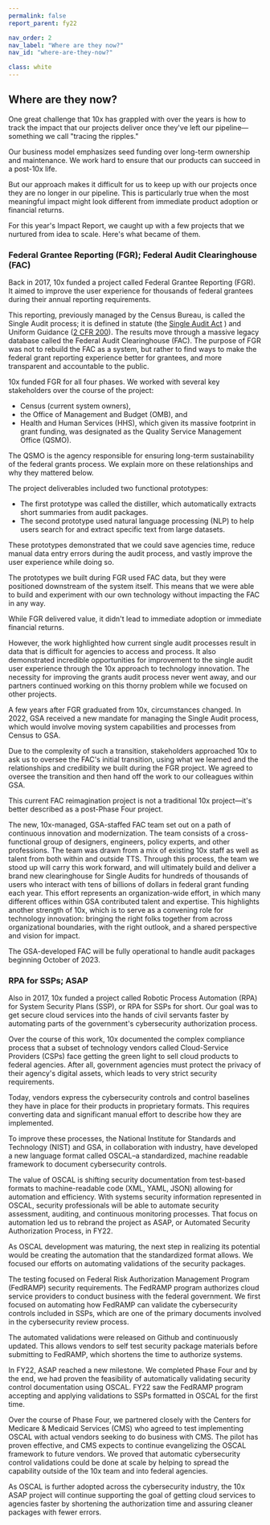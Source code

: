 ```yaml
---
permalink: false
report_parent: fy22

nav_order: 2
nav_label: "Where are they now?"
nav_id: "where-are-they-now?"

class: white
---
```

## Where are they now?

One great challenge that 10x has grappled with over the years is how to track the impact that our projects deliver once they've left our pipeline—something we call "tracing the ripples."

Our business model emphasizes seed funding over long-term ownership and maintenance. We work hard to ensure that our products can succeed in a post-10x life.

But our approach makes it difficult for us to keep up with our projects once they are no longer in our pipeline. This is particularly true when the most meaningful impact might look different from immediate product adoption or financial returns.

For this year's Impact Report, we caught up with a few projects that we nurtured from idea to scale. Here's what became of them.

### Federal Grantee Reporting (FGR); Federal Audit Clearinghouse (FAC)

Back in 2017, 10x funded a project called Federal Grantee Reporting (FGR). It aimed to improve the user experience for thousands of federal grantees during their annual reporting requirements.

This reporting, previously managed by the Census Bureau, is called the Single Audit process; it is defined in statute (the <a class="usa-link usa-link--external" rel="noreferrer" target="_blank" href="https://www.congress.gov/bill/98th-congress/senate-bill/1510">Single Audit Act</a> ) and Uniform Guidance (<a class="usa-link usa-link--external" rel="noreferrer" target="_blank" href="https://www.ecfr.gov/current/title-2/subtitle-A/chapter-II/part-200">2 CFR 200</a>). The results move through a massive legacy database called the Federal Audit Clearinghouse (FAC). The purpose of FGR was not to rebuild the FAC as a system, but rather to find ways to make the federal grant reporting experience better for grantees, and more transparent and accountable to the public.

10x funded FGR for all four phases. We worked with several key stakeholders over the course of the project:

- Census (current system owners), 
- the Office of Management and Budget (OMB), and 
- Health and Human Services (HHS), which given its massive footprint in grant funding, was designated as the Quality Service Management Office (QSMO).

The QSMO is the agency responsible for ensuring long-term sustainability of the federal grants process. We explain more on these relationships and why they mattered below.

The project deliverables included two functional prototypes:

- The first prototype was called the distiller, which automatically extracts short summaries from audit packages. 
- The second prototype used natural language processing (NLP) to help users search for and extract specific text from large datasets.

These prototypes demonstrated that we could save agencies time, reduce manual data entry errors during the audit process, and vastly improve the user experience while doing so.

The prototypes we built during FGR used FAC data, but they were positioned downstream of the system itself. This means that we were able to build and experiment with our own technology without impacting the FAC in any way.

While FGR delivered value, it didn't lead to immediate adoption or immediate financial returns.

However, the work highlighted how current single audit processes result in data that is difficult for agencies to access and process. It also demonstrated incredible opportunities for improvement to the single audit user experience through the 10x approach to technology innovation. The necessity for improving the grants audit process never went away, and our partners continued working on this thorny problem while we focused on other projects.

A few years after FGR graduated from 10x, circumstances changed. In 2022, GSA received a new mandate for managing the Single Audit process, which would involve moving system capabilities and processes from Census to GSA.

Due to the complexity of such a transition, stakeholders approached 10x to ask us to oversee the FAC's initial transition, using what we learned and the relationships and credibility we built during the FGR project. We agreed to oversee the transition and then hand off the work to our colleagues within GSA.

This current FAC reimagination project is not a traditional 10x project—it's better described as a post-Phase Four project.

The new, 10x-managed, GSA-staffed FAC team set out on a path of continuous innovation and modernization. The team consists of a cross-functional group of designers, engineers, policy experts, and other professions. The team was drawn from a mix of existing 10x staff as well as talent from both within and outside TTS. Through this process, the team we stood up will carry this work forward, and will ultimately build and deliver a brand new clearinghouse for Single Audits for hundreds of thousands of users who interact with tens of billions of dollars in federal grant funding each year. This effort represents an organization-wide effort, in which many different offices within GSA contributed talent and expertise. This highlights another strength of 10x, which is to serve as a convening role for technology innovation: bringing the right folks together from across organizational boundaries, with the right outlook, and a shared perspective and vision for impact.

The GSA-developed FAC will be fully operational to handle audit packages beginning October of 2023.

### RPA for SSPs; ASAP

Also in 2017, 10x funded a project called Robotic Process Automation (RPA) for System Security Plans (SSP), or RPA for SSPs for short. Our goal was to get secure cloud services into the hands of civil servants faster by automating parts of the government's cybersecurity authorization process.

Over the course of this work, 10x documented the complex compliance process that a subset of  technology vendors called Cloud-Service Providers (CSPs) face getting the green light to sell cloud products to federal agencies. After all, government agencies must protect the privacy of their agency's digital assets, which leads to very strict security requirements.

Today, vendors express the cybersecurity controls and control baselines they have in place for their products in proprietary formats. This requires converting data and significant manual effort to describe how they are implemented.

To improve these processes, the National Institute for Standards and Technology (NIST) and GSA, in collaboration with industry, have developed a new language format called OSCAL–a standardized, machine readable framework to document cybersecurity controls.

The value of OSCAL is shifting security documentation from test-based formats to machine-readable code (XML, YAML, JSON) allowing for automation and efficiency. With systems security information represented in OSCAL, security professionals will be able to automate security assessment, auditing, and continuous monitoring processes. That focus on automation led us to rebrand the project as ASAP, or Automated Security Authorization Process, in FY22.

As OSCAL development was maturing, the next step in realizing its potential would be creating the automation that the standardized format allows. We focused our efforts on automating validations of the security packages.

The testing focused on Federal Risk Authorization Management Program (FedRAMP) security requirements. The FedRAMP program authorizes cloud service providers to conduct business with the federal government. We first focused on automating how FedRAMP can validate the cybersecurity controls included in SSPs, which are one of the primary documents involved in the cybersecurity review process.

The automated validations were released on Github and continuously updated. This allows vendors to self test security package materials before submitting to FedRAMP, which shortens the time to authorize systems.

In FY22, ASAP reached a new milestone. We completed Phase Four and by the end, we had proven the feasibility of automatically validating security control documentation using OSCAL. FY22 saw the FedRAMP program accepting and applying validations to SSPs formatted in OSCAL for the first time.

Over the course of Phase Four, we partnered closely with the Centers for Medicare & Medicaid Services (CMS) who agreed to test implementing OSCAL with actual vendors seeking to do business with CMS. The pilot has proven effective, and CMS expects to continue evangelizing the OSCAL framework to future vendors. We proved that automatic cybersecurity control validations could be done at scale by helping to spread the capability outside of the 10x team and into federal agencies.

As OSCAL is further adopted across the cybersecurity industry, the 10x ASAP project will continue supporting the goal of getting cloud services to agencies faster by shortening the authorization time and assuring cleaner packages with fewer errors.



